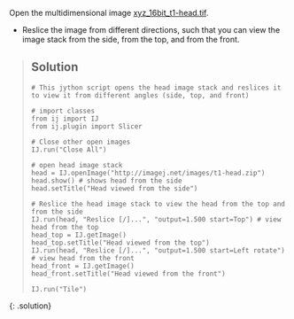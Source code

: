 Open the multidimensional image [xyz_16bit_t1-head.tif](https://github.com/NEUBIAS/training-resources/raw/master/image_data/xyz_16bit_t1-head.tif).
- Reslice the image from different directions, such that you can view the image stack from the side, from the top, and from the front.

> ## Solution
> ```
># This jython script opens the head image stack and reslices it to view it from different angles (side, top, and front)
>
># import classes
>from ij import IJ
>from ij.plugin import Slicer
>
># Close other open images
>IJ.run("Close All")
>
># open head image stack
>head = IJ.openImage("http://imagej.net/images/t1-head.zip")
>head.show() # shows head from the side
>head.setTitle("Head viewed from the side")
>
># Reslice the head image stack to view the head from the top and from the side
>IJ.run(head, "Reslice [/]...", "output=1.500 start=Top") # view head from the top
>head_top = IJ.getImage()
>head_top.setTitle("Head viewed from the top")
>IJ.run(head, "Reslice [/]...", "output=1.500 start=Left rotate") # view head from the front
>head_front = IJ.getImage()
>head_front.setTitle("Head viewed from the front")
>
>IJ.run("Tile")
> ```
{: .solution}
